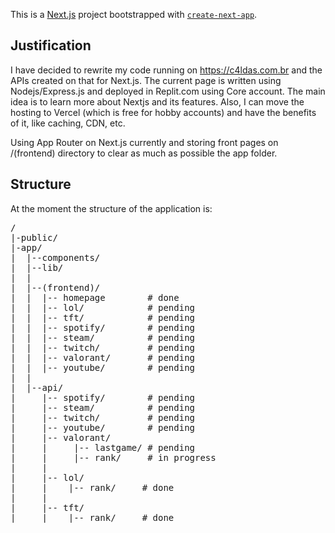 This is a [Next.js](https://nextjs.org/) project bootstrapped with [`create-next-app`](https://github.com/vercel/next.js/tree/canary/packages/create-next-app).

<h2> Justification</h2>

I have decided to rewrite my code running on https://c4ldas.com.br and the APIs created on that for Next.js. The current page is written using Nodejs/Express.js and deployed in Replit.com using Core account.
The main idea is to learn more about Nextjs and its features. Also, I can move the hosting to Vercel (which is free for hobby accounts) and have the benefits of it, like caching, CDN, etc.

Using App Router on Next.js currently and storing front pages on /(frontend) directory to clear as much as possible the app folder.



<h2> Structure </h2>

At the moment the structure of the application is:

<pre>
/
|-public/
|-app/
|  |--components/  
|  |--lib/   
|  |
|  |--(frontend)/    
|  |  |-- homepage        # done
|  |  |-- lol/            # pending
|  |  |-- tft/            # pending
|  |  |-- spotify/        # pending
|  |  |-- steam/          # pending
|  |  |-- twitch/         # pending
|  |  |-- valorant/       # pending
|  |  |-- youtube/        # pending
|  |  
|  |--api/
|     |-- spotify/        # pending
|     |-- steam/          # pending
|     |-- twitch/         # pending
|     |-- youtube/        # pending
|     |-- valorant/       
|     |     |-- lastgame/ # pending
|     |     |-- rank/     # in progress
|     |     
|     |-- lol/
|     |    |-- rank/     # done
|     |     
|     |-- tft/
|     |    |-- rank/     # done
</pre>